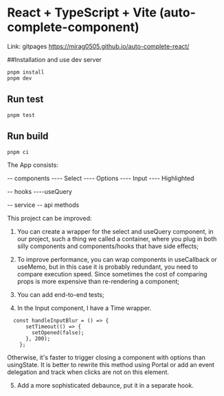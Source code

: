 # React + TypeScript + Vite (auto-complete-component)

Link: gitpages
<https://mirag0505.github.io/auto-complete-react/>

##Installation and use dev server

```
pnpm install
pnpm dev
```
## Run test

```
pnpm test
```

## Run build

```
pnpm ci
```

The App consists:

-- components
---- Select
---- Options
---- Input
---- Highlighted

-- hooks
----useQuery

-- service -- api methods

This project can be improved:
1. You can create a wrapper for the select and useQuery component, in our project, such a thing we called a container, where you plug in both silly components and components/hooks that have side effects;

2. To improve performance, you can wrap components in useCallback or useMemo, but in this case it is probably redundant, you need to compare execution speed. Since sometimes the cost of comparing props is more expensive than re-rendering a component;

3. You can add end-to-end tests;

4. In the Input component, I have a Time wrapper.

```
  const handleInputBlur = () => {
      setTimeout(() => {
        setOpened(false);
      }, 200);
    };
```
Otherwise, it's faster to trigger closing a component with options than usingState. It is better to rewrite this method using Portal or add an event delegation and track when clicks are not on this element.

5. Add a more sophisticated debaunce, put it in a separate hook.